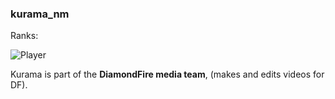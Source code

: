 ### kurama_nm

Ranks:

![Player](https://img.shields.io/static/v1?label=&message=Player&color=aaaaaa)

Kurama is part of the **DiamondFire media team**, (makes and edits videos for DF).
